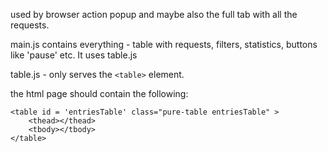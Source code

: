 used by browser action popup and maybe also the full tab with all the requests.

main.js contains everything - table with requests, filters, statistics, buttons like 'pause' etc. It uses table.js

table.js - only serves the `<table>` element.

the html page should contain the following:
```
<table id = 'entriesTable' class="pure-table entriesTable" >
    <thead></thead>
    <tbody></tbody>
</table>  
```    